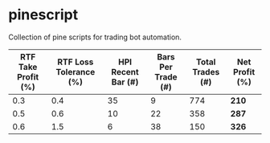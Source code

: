 # pinescript

Collection of pine scripts for trading bot automation.



RTF Take Profit (%) | RTF Loss Tolerance (%) | HPI Recent Bar (#) | Bars Per Trade (#) | Total Trades (#) | Net Profit (%)
---|---|---|---|---|---
0.3 | 0.4 | 35 |  9 | 774 | **210**
0.5 | 0.6 | 10 | 22 | 358 | **287**
0.6 | 1.5 |  6 | 38 | 150 | **326**
